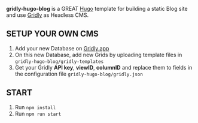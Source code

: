 **gridly-hugo-blog** is a GREAT [Hugo](http://gohugo.io/) template for building a static Blog site and use [Gridly](www.gridly.com) as Headless CMS.

## SETUP YOUR OWN CMS
1. Add your new Database on [Gridly app](www.app.gridly.com)
2. On this new Database, add new Grids by uploading template files in `gridly-hugo-blog/gridly-templates`
3. Get your Gridly **API key**, **viewID**, **columnID** and replace them to fields in the configuration file `gridly-hugo-blog/gridly.json`

## START
1. Run `npm install`
2. Run `npm run start`
